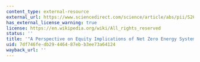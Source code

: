 ```yaml
---
content_type: external-resource
external_url: https://www.sciencedirect.com/science/article/abs/pii/S2666278721000246
has_external_license_warning: true
license: https://en.wikipedia.org/wiki/All_rights_reserved
status: ''
title: '"A Perspective on Equity Implications of Net Zero Energy Systems."'
uid: 7df746fe-db29-4464-87eb-b3ee73a64124
wayback_url: ''
---
```

